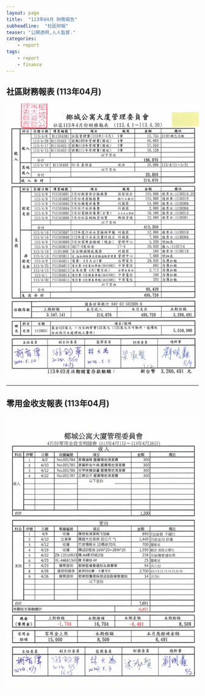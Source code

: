 ```yaml
---
layout: page
title:  "113年04月 財務報告"
subheadline:  "社區財報"
teaser: "公開透明,人人監督."
categories:
    - report
tags:
    - report
    - finance
---
```


## 社區財務報表 (113年04月)

![](https://github.com/coconutcity30050/community27/raw/gh-pages/assets/reports/113-04-%E8%B2%A1%E5%8B%99%E5%A0%B1%E8%A1%A8.jpg)

---
## 零用金收支報表 (113年04月)

![](https://github.com/coconutcity30050/community27/raw/gh-pages/assets/reports/113-04-%E9%9B%B6%E7%94%A8%E9%87%91%E6%94%B6%E6%94%AF%E6%98%8E%E7%B4%B0%E8%A1%A8.jpg)
